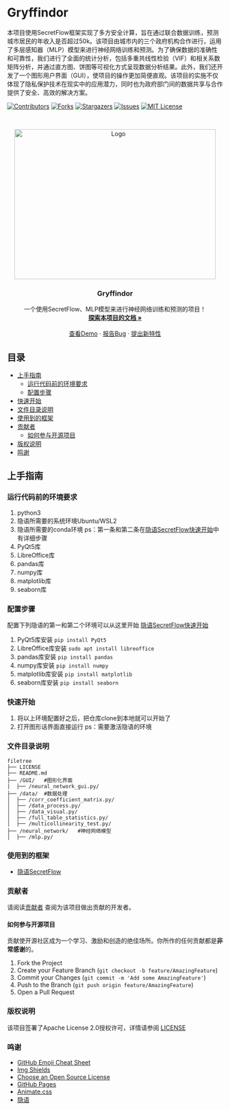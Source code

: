 
# Gryffindor

本项目使用SecretFlow框架实现了多方安全计算，旨在通过联合数据训练，预测城市居民的年收入是否超过50k。该项目由城市内的三个政府机构合作进行，运用了多层感知器（MLP）模型来进行神经网络训练和预测。为了确保数据的准确性和可靠性，我们进行了全面的统计分析，包括多重共线性检验（VIF）和相关系数矩阵分析，并通过直方图、饼图等可视化方式呈现数据分析结果。此外，我们还开发了一个图形用户界面（GUI），使项目的操作更加简便直观。该项目的实施不仅体现了隐私保护技术在现实中的应用潜力，同时也为政府部门间的数据共享与合作提供了安全、高效的解决方案。

<!-- PROJECT SHIELDS -->

[![Contributors][contributors-shield]][contributors-url]
[![Forks][forks-shield]][forks-url]
[![Stargazers][stars-shield]][stars-url]
[![Issues][issues-shield]][issues-url]
[![MIT License][license-shield]][license-url]

<!-- PROJECT LOGO -->
<br />

<p align="center">
  <a href="https://github.com/YnRen22852/secretflowgryffindor">
    <img src="https://img2024.cnblogs.com/blog/3248951/202408/3248951-20240829124619808-424781544.webp" alt="Logo" width="470" height="350">
  </a>

  <h3 align="center">Gryffindor</h3>
  <p align="center">
    一个使用SecretFlow、MLP模型来进行神经网络训练和预测的项目！
    <br />
    <a href="https://github.com/YnRen22852/secretflowgryffindor"><strong>探索本项目的文档 »</strong></a>
    <br />
    <br />
    <a href="https://github.com/YnRen22852/secretflowgryffindor">查看Demo</a>
    ·
    <a href="https://github.com/YnRen22852/secretflowgryffindor/issues">报告Bug</a>
    ·
    <a href="https://github.com/YnRen22852/secretflowgryffindor/issues">提出新特性</a>
  </p>

</p>


 
 
## 目录

- [上手指南](#上手指南)
  - [运行代码前的环境要求](#运行代码前的环境要求)
  - [配置步骤](#配置步骤)
- [快速开始](#快速开始)
- [文件目录说明](#文件目录说明)
- [使用到的框架](#使用到的框架)
- [贡献者](#贡献者)
  - [如何参与开源项目](#如何参与开源项目)
- [版权说明](#版权说明)
- [鸣谢](#鸣谢)


## **上手指南** 
### **运行代码前的环境要求**

1. python3
2. 隐语所需要的系统环境Ubuntu/WSL2
3. 隐语所需要的conda环境
ps：第一条和第二条在[隐语SecretFlow快速开始](https://secret-flow.antgroup.com/docs/secretflow/zh_CN/getting_started/installation.html#)中有详细步骤
5. PyQt5库
6. LibreOffice库
7. pandas库
8. numpy库
9. matplotlib库
10. seaborn库

### **配置步骤**

配置下列隐语的第一和第二个环境可以从这里开始
[隐语SecretFlow快速开始](https://secret-flow.antgroup.com/docs/secretflow/zh_CN/getting_started/installation.html#)
1. PyQt5库安装
```pip install PyQt5```
2. LibreOffice库安装
```sudo apt install libreoffice```
3. pandas库安装
```pip install pandas```
4. numpy库安装
```pip install numpy```
5. matplotlib库安装
```pip install matplotlib```
6. seaborn库安装
```pip install seaborn```

### **快速开始** 

1. 将以上环境配置好之后，把仓库clone到本地就可以开始了
2. 打开图形话界面直接运行
   ps：需要激活隐语的环境
   
### 文件目录说明

```
filetree 
├── LICENSE
├── README.md
├── /GUI/   #图形化界面
|  ├── /neural_network_gui.py/
├── /data/  #数据处理
│  ├── /corr_coefficient_matrix.py/
│  ├── /data_process.py/
│  ├── /data_visual.py/
│  ├── /full_table_statistics.py/
│  ├── /multicollinearity_test.py/
├── /neural_network/   #神经网络模型
│  ├── /mlp.py/

```


### 使用到的框架

- [隐语SecretFlow](https://secret-flow.antgroup.com/)

### 贡献者

请阅读[贡献者](https://github.com/YnRen22852/secretflowgryffindor/graphs/contributors) 查阅为该项目做出贡献的开发者。

#### 如何参与开源项目

贡献使开源社区成为一个学习、激励和创造的绝佳场所。你所作的任何贡献都是**非常感谢**的。


1. Fork the Project
2. Create your Feature Branch (`git checkout -b feature/AmazingFeature`)
3. Commit your Changes (`git commit -m 'Add some AmazingFeature'`)
4. Push to the Branch (`git push origin feature/AmazingFeature`)
5. Open a Pull Request

   
### 版权说明

该项目签署了Apache License 2.0授权许可，详情请参阅 [LICENSE](https://github.com/YnRen22852/secretflowgryffindor/blob/master/LICENSE)

### 鸣谢


- [GitHub Emoji Cheat Sheet](https://www.webpagefx.com/tools/emoji-cheat-sheet)
- [Img Shields](https://shields.io)
- [Choose an Open Source License](https://choosealicense.com)
- [GitHub Pages](https://pages.github.com)
- [Animate.css](https://daneden.github.io/animate.css)
- [隐语](https://secret-flow.antgroup.com/)

<!-- links -->
[your-project-path]:https://github.com/YnRen22852/secretflowgryffindor
[contributors-shield]: https://img.shields.io/github/contributors/YnRen22852/secretflowgryffindor.svg?style=flat-square
[contributors-url]: https://github.com/YnRen22852/secretflowgryffindor/graphs/contributors
[forks-shield]: https://img.shields.io/github/forks/YnRen22852/secretflowgryffindor.svg?style=flat-square
[forks-url]: https://github.com/YnRen22852/secretflowgryffindor/network/members
[stars-shield]: https://img.shields.io/github/stars/YnRen22852/secretflowgryffindor.svg?style=flat-square
[stars-url]: https://github.com/YnRen22852/secretflowgryffindor/stargazers
[issues-shield]: https://img.shields.io/github/issues/YnRen22852/secretflowgryffindor.svg?style=flat-square
[issues-url]: https://github.com/YnRen22852/secretflowgryffindor/issues
[license-shield]: https://img.shields.io/github/license/YnRen22852/secretflowgryffindor.svg?style=flat-square
[license-url]: https://github.com/YnRen22852/secretflowgryffindor/blob/master/LICENSE
